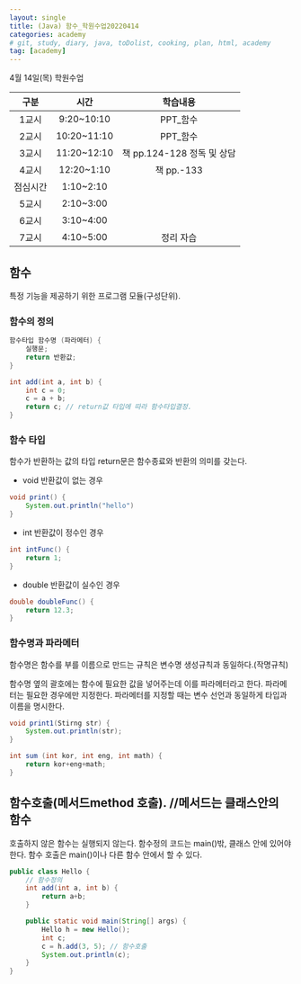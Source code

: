 ```yaml
---
layout: single
title: (Java) 함수_학원수업20220414
categories: academy
# git, study, diary, java, toDolist, cooking, plan, html, academy
tag: [academy] 
---
```


4월 14일(목) 학원수업

|구분|시간|학습내용|
|:--:|:--:|:--:| 
|1교시|9:20~10:10|PPT_함수|
|2교시|10:20~11:10|PPT_함수|
|3교시|11:20~12:10|책 pp.124-128 정독 및 상담|
|4교시|12:20~1:10|책 pp.-133|
|점심시간|1:10~2:10||
|5교시|2:10~3:00||
|6교시|3:10~4:00||
|7교시|4:10~5:00|정리 자습|

## 함수

특정 기능을 제공하기 위한 프로그램 모듈(구성단위).


### 함수의 정의
~~~java
함수타입 함수명 (파라메터) {
    실행문;
    return 반환값;
}

int add(int a, int b) {
    int c = 0;
    c = a + b;
    return c; // return값 타입에 따라 함수타입결정.
}
~~~

### 함수 타입

함수가 반환하는 값의 타입
return문은 함수종료와 반환의 의미를 갖는다.

- void 반환값이 없는 경우

~~~java
void print() {
    System.out.println("hello")
}
~~~

- int 반환값이 정수인 경우

~~~java
int intFunc() {
    return 1;
}
~~~

- double 반환값이 실수인 경우

~~~java
double doubleFunc() {
    return 12.3;
}
~~~

### 함수명과 파라메터

함수명은 함수를 부를 이름으로 만드는 규칙은 변수명 생성규칙과 동일하다.(작명규칙)

함수명 옆의 괄호에는 함수에 필요한 값을 넣어주는데 이를 파라메터라고 한다. 파라메터는 필요한 경우에만 지정한다. 파라메터를 지정할 때는 변수 선언과 동일하게 타입과 이름을 명시한다.

~~~ java
void print1(Stirng str) {
    System.out.println(str);
}

int sum (int kor, int eng, int math) {
    return kor+eng+math;
}
~~~

## 함수호출(메서드method 호출). //메서드는 클래스안의 함수

호출하지 않은 함수는 실행되지 않는다.
함수정의 코드는 main()밖, 클래스 안에 있어야한다.
함수 호출은 main()이나 다른 함수 안에서 할 수 있다.

~~~java
public class Hello {
    // 함수정의
    int add(int a, int b) {
        return a+b;
    }

    public static void main(String[] args) {
        Hello h = new Hello();
        int c;
        c = h.add(3, 5); // 함수호출
        System.out.println(c);
    }
}
~~~
